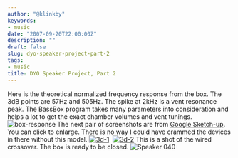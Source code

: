 ```yaml
---
author: "@klinkby"
keywords:
- music
date: "2007-09-20T22:00:00Z"
description: ""
draft: false
slug: dyo-speaker-project-part-2
tags:
- music
title: DYO Speaker Project, Part 2
---
```



Here is the theoretical normalized frequency response from the box. The 3dB points are 57Hz and 505Hz. The spike at 2kHz is a vent resonance peak. The BassBox program takes many parameters into consideration and helps a lot to get the exact chamber volumes and vent tunings. ![box-response](http://static.getya.net/013/images/box-response.gif) The next pair of screenshots are from [Google Sketch-up](http://sketchup.google.com/). You can click to enlarge. There is no way I could have crammed the devices in there without this model. [![3d-1](http://static.getya.net/013/images/3d-1-thumb.jpg)](http://static.getya.net/013/images/3d-1.jpg)  [![3d-2](http://static.getya.net/013/images/3d-2-thumb.jpg)](http://static.getya.net/013/images/3d-2.jpg) This is a shot of the wired crossover. The box is ready to be closed. ![Speaker 040](http://static.getya.net/013/images/speaker-040.jpg)

